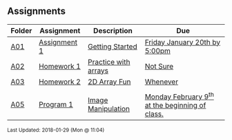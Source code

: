 ## Assignments
| Folder | Assignment | Description | Due|
 | ------------|------------|------------|------------|
 | [A01](https://github.com/rugbyprof/1063-Data-Structures/tree/master/Assignments/A05) | [ Assignment 1 ](https://github.com/rugbyprof/1063-Data-Structures/tree/master/Assignments/A05) | [ Getting Started](https://github.com/rugbyprof/1063-Data-Structures/tree/master/Assignments/A05) | [Friday January 20th by 5:00pm](https://github.com/rugbyprof/1063-Data-Structures/tree/master/Assignments/A05) |
 | [A02](https://github.com/rugbyprof/1063-Data-Structures/tree/master/Assignments/A05) | [ Homework 1 ](https://github.com/rugbyprof/1063-Data-Structures/tree/master/Assignments/A05) | [ Practice with arrays](https://github.com/rugbyprof/1063-Data-Structures/tree/master/Assignments/A05) | [Not Sure](https://github.com/rugbyprof/1063-Data-Structures/tree/master/Assignments/A05) |
 | [A03](https://github.com/rugbyprof/1063-Data-Structures/tree/master/Assignments/A05) | [ Homework 2 ](https://github.com/rugbyprof/1063-Data-Structures/tree/master/Assignments/A05) | [ 2D Array Fun](https://github.com/rugbyprof/1063-Data-Structures/tree/master/Assignments/A05) | [Whenever](https://github.com/rugbyprof/1063-Data-Structures/tree/master/Assignments/A05) |
 |  |
 | [A05](https://github.com/rugbyprof/1063-Data-Structures/tree/master/Assignments/A05) | [ Program 1 ](https://github.com/rugbyprof/1063-Data-Structures/tree/master/Assignments/A05) | [ Image Manipulation](https://github.com/rugbyprof/1063-Data-Structures/tree/master/Assignments/A05) | [Monday February 9<sup>th</sup> at the beginning of class.](https://github.com/rugbyprof/1063-Data-Structures/tree/master/Assignments/A05) |

<sup>Last Updated: 2018-01-29 (Mon @ 11:04)</sup>
